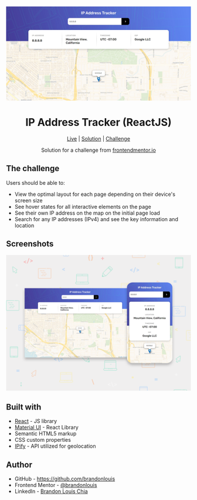 ![preview](./screenshots/preview.png)

<h1 align="center">IP Address Tracker (ReactJS)</h1>

<div align="center">

[Live](https://blc7896530-fem-ip-tracker.netlify.app/)
| [Solution](https://www.frontendmentor.io/solutions/responsive-ip-address-tracker-webpage-using-reactjs-56OqOk19FH)
| [Challenge](https://www.frontendmentor.io/challenges/ip-address-tracker-I8-0yYAH0/hub)

Solution for a challenge from [frontendmentor.io](https://www.frontendmentor.io/)

</div>

## The challenge

Users should be able to:

- View the optimal layout for each page depending on their device's screen size
- See hover states for all interactive elements on the page
- See their own IP address on the map on the initial page load
- Search for any IP addresses (IPv4) and see the key information and location

## Screenshots

![desktop+mobile](./screenshots/desktop+mobile.png)

## Built with

- [React](https://reactjs.org/) - JS library
- [Material UI](https://mui.com/) - React Library
- Semantic HTML5 markup
- CSS custom properties
- [IPify](https://geo.ipify.org/) - API utilized for geolocation

## Author

- GitHub - https://github.com/brandonlouis
- Frontend Mentor - [@brandonlouis](https://www.frontendmentor.io/profile/brandonlouis)
- LinkedIn - [Brandon Louis Chia](www.linkedin.com/in/brandon-louis-chia-63730b162)
